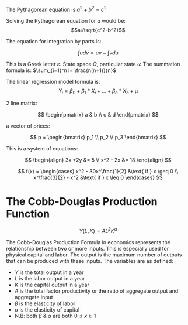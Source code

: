 The Pythagorean equation is $a^2 + b^2 = c^2$

Solving the Pythagorean equation for $a$ would be:
$$a=\sqrt{c^2-b^2}$$

The equation for integration by parts is:

$$\int u dv = uv - \int v du$$

This is a Greek letter $\varepsilon$.
State space $\Omega$, particular state $\upomega$
The summation formula is: $\sum_{i=1}^n i= \frac{n(n+1)}{n}$

The linear regression model formula is: $$Y_i = \beta_0 + \beta_1*X_i + \dots +\beta_n * X_n  + \upmu $$

2 line matrix:

$$
\begin{pmatrix}
a & b \\
c & d
\end{pmatrix}
$$

a vector of prices:

$$
p =
\begin{bmatrix}
p_1 \\
p_2 \\
p_3
\end{bmatrix}
$$

This is a system of equations:

$$
\begin{align}
3x +2y &= 5 \\
x^2 - 2x &= 18
\end{align}
$$

$$
f(x) = \begin{cases}
x^2 - 30x^\frac{1}{2} &\text{ if }  x \geq 0 \\
x^\frac{3}{2} - x^2 &\text{ if } x \leq 0
\end{cases}
$$

# The Cobb-Douglas Production Function

$$Y(L,K)=AL^\beta K^\alpha$$

The Cobb-Douglas Production Formula in economics represents the relationship between two or more inputs. This is especially used for physical capital and labor. The output is the maximum number of outputs that can be produced with these inputs.
The variables are as defined:
- $Y$ is the total output in a year
- $L$ is the labor output in a year
- $K$ is the capital output in a year
- $A$ is the total factor productivity or the ratio of aggregate output and aggregate input
- $\beta$ is the elasticity of labor
- $\alpha$ is the elasticity of capital
- N.B: both $\beta$ & $\alpha$ are both $0 \leq x \geq 1$
